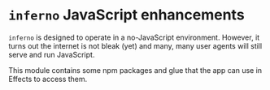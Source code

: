 # `inferno` JavaScript enhancements
`inferno` is designed to operate in a no-JavaScript environment. However, it
turns out the internet is not bleak (yet) and many, many user agents will still
serve and run JavaScript.

This module contains some npm packages and glue that the app can use in
Effects to access them.
